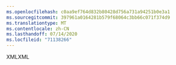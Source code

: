 ```yaml
---
ms.openlocfilehash: c0aa9ef764d832b80428d756a731a94251b0e3a1
ms.sourcegitcommit: 397961a0164281b579f68064c3bb66c071f374d9
ms.translationtype: MT
ms.contentlocale: zh-CN
ms.lasthandoff: 07/14/2020
ms.locfileid: "71138266"
---
```

<span data-ttu-id="25d2b-101">XML</span><span class="sxs-lookup"><span data-stu-id="25d2b-101">XML</span></span>